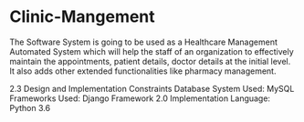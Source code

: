 # Clinic-Mangement
The Software System is going to be used as a Healthcare Management Automated System which will help the staff of an organization to effectively maintain the appointments, patient details, doctor details at the initial level. It also adds other extended functionalities like pharmacy management.


2.3	Design and Implementation Constraints
Database System Used: MySQL
Frameworks Used: Django Framework 2.0
Implementation Language: Python 3.6

